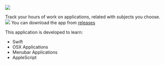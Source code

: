 ![](https://raw.githubusercontent.com/umutbozkurt/10k.app/master/10k/Images.xcassets/AppIcon.appiconset/10k_128.png)

Track your hours of work on applications, related with subjects you choose.
![](https://github.com/umutbozkurt/10k.app/blob/master/10k_screenshot.png)
You can download the app from [releases](https://github.com/umutbozkurt/10k.app/releases)

This application is developed to learn:

- Swift
- OSX Applications
- Menubar Applications 
- AppleScript
